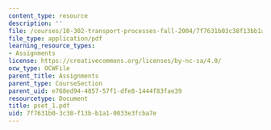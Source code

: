 ```yaml
---
content_type: resource
description: ''
file: /courses/10-302-transport-processes-fall-2004/7f7631b03c38f13bb1a10033e3fcba7e_pset_1.pdf
file_type: application/pdf
learning_resource_types:
- Assignments
license: https://creativecommons.org/licenses/by-nc-sa/4.0/
ocw_type: OCWFile
parent_title: Assignments
parent_type: CourseSection
parent_uid: e768ed94-4857-57f1-dfe8-1444f83fae39
resourcetype: Document
title: pset_1.pdf
uid: 7f7631b0-3c38-f13b-b1a1-0033e3fcba7e
---
```

